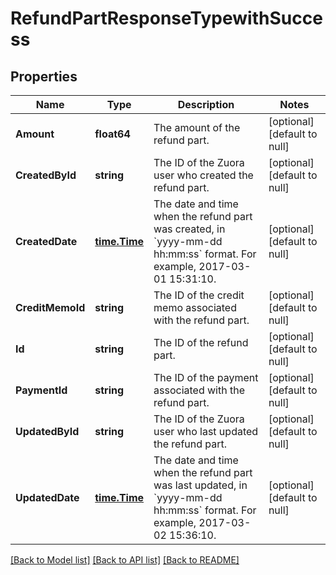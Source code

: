 # RefundPartResponseTypewithSuccess

## Properties
Name | Type | Description | Notes
------------ | ------------- | ------------- | -------------
**Amount** | **float64** | The amount of the refund part.  | [optional] [default to null]
**CreatedById** | **string** | The ID of the Zuora user who created the refund part.  | [optional] [default to null]
**CreatedDate** | [**time.Time**](time.Time.md) | The date and time when the refund part was created, in &#x60;yyyy-mm-dd hh:mm:ss&#x60; format. For example, 2017-03-01 15:31:10.  | [optional] [default to null]
**CreditMemoId** | **string** | The ID of the credit memo associated with the refund part.  | [optional] [default to null]
**Id** | **string** | The ID of the refund part.  | [optional] [default to null]
**PaymentId** | **string** | The ID of the payment associated with the refund part.  | [optional] [default to null]
**UpdatedById** | **string** | The ID of the Zuora user who last updated the refund part.  | [optional] [default to null]
**UpdatedDate** | [**time.Time**](time.Time.md) | The date and time when the refund part was last updated, in &#x60;yyyy-mm-dd hh:mm:ss&#x60; format. For example, 2017-03-02 15:36:10.  | [optional] [default to null]

[[Back to Model list]](../README.md#documentation-for-models) [[Back to API list]](../README.md#documentation-for-api-endpoints) [[Back to README]](../README.md)



